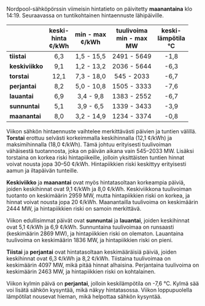 Nordpool-sähköpörssin viimeisin hintatieto on päivitetty **maanantaina** klo 14:19. Seuraavassa on tuntikohtainen hintaennuste lähipäiville.

|       | keski-<br>hinta<br>¢/kWh | min - max<br>¢/kWh | tuulivoima<br>min - max<br>MW | keski-<br>lämpötila<br>°C |
|:-------------|:----------------:|:----------------:|:-------------:|:-------------:|
| **tiistai**  | 6,3 | 1,5 - 15,5 | 2491 - 5649 | -1,8 |
| **keskiviikko** | 9,1 | 1,2 - 13,2 | 2036 - 5644 | -6,3 |
| **torstai**  | 12,1 | 7,3 - 18,0 | 545 - 2033 | -6,7 |
| **perjantai** | 8,2 | 5,0 - 10,8 | 1505 - 3333 | -7,6 |
| **lauantai** | 6,9 | 3,4 - 9,8 | 1383 - 2552 | -6,7 |
| **sunnuntai** | 5,1 | 3,9 - 6,5 | 1339 - 3433 | -3,9 |
| **maanantai** | 8,0 | 3,2 - 14,9 | 1234 - 3374 | -0,8 |

Viikon sähkön hintaennuste vaihtelee merkittävästi päivien ja tuntien välillä. **Torstai** erottuu selvästi korkeimmalla keskihinnalla (12,1 ¢/kWh) ja maksimihinnalla (18,0 ¢/kWh). Tämä johtuu erityisesti tuulivoiman vähäisestä tuotannosta, joka on päivän aikana vain 545–2033 MW. Lisäksi torstaina on korkea riski hintapiikeille, jolloin yksittäisten tuntien hinnat voivat nousta jopa 30–50 ¢/kWh. Hintapiikkien riski keskittyy erityisesti aamun ja iltapäivän tunteille.

**Keskiviikko** ja **maanantai** ovat myös hintatasoltaan korkeampia päiviä, joiden keskihinnat ovat 9,1 ¢/kWh ja 8,0 ¢/kWh. Keskiviikkona tuulivoiman tuotanto on keskimäärin 2959 MW, mutta hintapiikkien riski on korkea, ja hinnat voivat nousta jopa 20 ¢/kWh. Maanantailla tuulivoima on keskimäärin 2444 MW, ja hintapiikkien riski on samoin merkittävä.

Viikon edullisimmat päivät ovat **sunnuntai** ja **lauantai**, joiden keskihinnat ovat 5,1 ¢/kWh ja 6,9 ¢/kWh. Sunnuntaina tuulivoimaa on runsaasti (keskimäärin 2869 MW), ja hintapiikkien riski on olematon. Lauantaina tuulivoima on keskimäärin 1836 MW, ja hintapiikkien riski on pieni.

**Tiistai** ja **perjantai** ovat hintatasoltaan keskimääräisiä päiviä, joiden keskihinnat ovat 6,3 ¢/kWh ja 8,2 ¢/kWh. Tiistaina tuulivoimaa on keskimäärin 4097 MW, mikä pitää hinnat alhaisina. Perjantaina tuulivoima on keskimäärin 2463 MW, ja hintapiikkien riski on kohtalainen.

Viikon kylmin päivä on **perjantai**, jolloin keskilämpötila on -7,6 °C. Kylmä sää voi lisätä sähkön kysyntää, mikä näkyy hintatasossa. Viikon loppupuolella lämpötilat nousevat hieman, mikä helpottaa sähkön kysyntää.